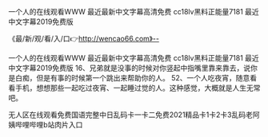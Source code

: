 一个人的在线观看WWW
最近最新中文字幕高清免费
cc18lv黑料正能量7181
最近中文字幕2019免费版


《最/新/观/看/入/口👉http://wencao66.com》--

一个人的在线观看WWW
最近最新中文字幕高清免费
cc18lv黑料正能量7181
最近中文字幕2019免费版
	16、兄弟就是没事的时候对你竖起中指嘴里靠来靠去，说你是白痴，但是有事的时候第一个跳出来帮助你的人。
	52、一个人吃夜宵，随意看看手机，想想那些一起吃过夜宵、一起睡过觉的人。这种感觉，大概就是人生无常吧。





无人区在线观看免费国语完整中日乱码卡一卡二免费2021精品卡1卡2卡3乱码老阿姨哔哩哔哩b站肉片入口
